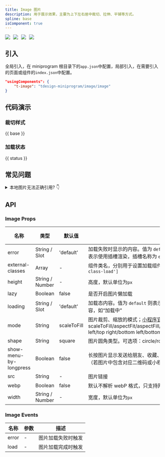 ```yaml
---
title: Image 图片
description: 用于展示效果，主要为上下左右居中裁切、拉伸、平铺等方式。
spline: base
isComponent: true
---
```


<span class="coverages-badge" style="margin-right: 10px"><img src="https://img.shields.io/badge/coverages%3A%20lines-100%25-blue" /></span><span class="coverages-badge" style="margin-right: 10px"><img src="https://img.shields.io/badge/coverages%3A%20functions-100%25-blue" /></span><span class="coverages-badge" style="margin-right: 10px"><img src="https://img.shields.io/badge/coverages%3A%20statements-100%25-blue" /></span><span class="coverages-badge" style="margin-right: 10px"><img src="https://img.shields.io/badge/coverages%3A%20branches-100%25-blue" /></span>

## 引入

全局引入，在 miniprogram 根目录下的`app.json`中配置，局部引入，在需要引入的页面或组件的`index.json`中配置。

```json
"usingComponents": {
    "t-image": "tdesign-miniprogram/image/image"
}
```

## 代码演示

### 裁切样式

{{ base }}

### 加载状态

{{ status }}

## 常见问题

<details>
  <summary>
    本地图片无法正确引用?
    <span class="icon">👇</span>
  </summary>
  <p style="margin-top: 10px; color: rgba(0, 0, 0, .6)">
    建议使用绝对路径，而不是相对路径。绝对路径以 app.json 所在位置为基准。
  </p>
</details>

## API

### Image Props

 名称                     | 类型              | 默认值         | 说明                                                                                                                                                                                                                           | 必传 
------------------------|-----------------|-------------|------------------------------------------------------------------------------------------------------------------------------------------------------------------------------------------------------------------------------|----
 error                  | String / Slot   | 'default'   | 加载失败时显示的内容。值为 `default` 则表示使用默认加载失败风格；值为空或者 `slot` 表示使用插槽渲染，插槽名称为 `error`；值为其他则表示普通文本内容，如“加载失败”                                                                                                                              | N  
 external-classes       | Array           | -           | 组件类名，分别用于设置加载组件外层元素，中间内容等元素类名。`['t-class', 't-class-load']`                                                                                                                                                                  | N  
 height                 | String / Number | -           | 高度，默认单位为`px`                                                                                                                                                                                                                 | N  
 lazy                   | Boolean         | false       | 是否开启图片懒加载                                                                                                                                                                                                                    | N  
 loading                | String / Slot   | 'default'   | 加载态内容。值为 `default` 则表示使用默认加载中风格；值为其他则表示普通文本内容，如“加载中”                                                                                                                                                                         | N  
 mode                   | String          | scaleToFill | 图片裁剪、缩放的模式；[小程序官方文档](https://developers.weixin.qq.com/miniprogram/dev/component/image.html)。可选项：scaleToFill/aspectFit/aspectFill/widthFix/heightFix/top/bottom/center/left/right/top left/top right/bottom left/bottom right | N  
 shape                  | String          | square      | 图片圆角类型。可选项：circle/round/square                                                                                                                                                                                               | N  
 show-menu-by-longpress | Boolean         | false       | 长按图片显示发送给朋友、收藏、保存图片、搜一搜、打开名片/前往群聊/打开小程序（若图片中包含对应二维码或小程序码）的菜单。                                                                                                                                                                | N  
 src                    | String          | -           | 图片链接                                                                                                                                                                                                                         | N  
 webp                   | Boolean         | false       | 默认不解析 webP 格式，只支持网络资源                                                                                                                                                                                                        | N  
 width                  | String / Number | -           | 宽度，默认单位为`px`                                                                                                                                                                                                                 | N  

### Image Events

 名称    | 参数 | 描述        
-------|----|-----------
 error | \- | 图片加载失败时触发 
 load  | \- | 图片加载完成时触发 
